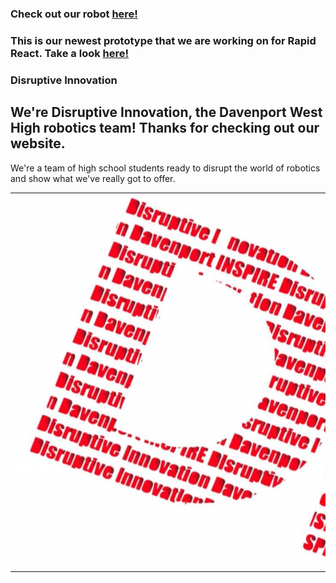 ### Check out our robot [here!](/pictures.md)
### This is our newest prototype that we are working on for Rapid React. Take a look [here!](/prototype.md)


### Disruptive Innovation
## We're Disruptive Innovation, the Davenport West High robotics team! Thanks for checking out our website.
We're a team of high school students ready to disrupt the world of robotics and show what we've really got to offer.  
<table>
<tr> 
<td>
<img src="docs/assets/logo/signal-2022-01-20-15-55-10-000.jpg"
style="float: left; max-width: 150%; height: auto;"/>
</td>
</tr>
</table>
 


